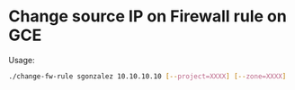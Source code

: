 # Change source IP on Firewall rule on GCE

Usage:

```bash
./change-fw-rule sgonzalez 10.10.10.10 [--project=XXXX] [--zone=XXXX]
```

